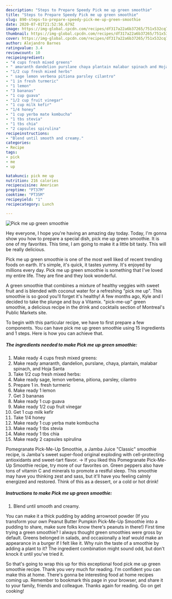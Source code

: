 ```yaml
---
description: "Steps to Prepare Speedy Pick me up green smoothie"
title: "Steps to Prepare Speedy Pick me up green smoothie"
slug: 890-steps-to-prepare-speedy-pick-me-up-green-smoothie
date: 2020-07-01T21:52:56.679Z
image: https://img-global.cpcdn.com/recipes/df317a22a6b37265/751x532cq70/pick-me-up-green-smoothie-recipe-main-photo.jpg
thumbnail: https://img-global.cpcdn.com/recipes/df317a22a6b37265/751x532cq70/pick-me-up-green-smoothie-recipe-main-photo.jpg
cover: https://img-global.cpcdn.com/recipes/df317a22a6b37265/751x532cq70/pick-me-up-green-smoothie-recipe-main-photo.jpg
author: Alejandro Barnes
ratingvalue: 3.4
reviewcount: 10
recipeingredient:
- "4 cups fresh mixed greens"
- " amaranth dandelion purslane chaya plantain malabar spinach and Hoja Santa"
- "1/2 cup fresh mixed herbs"
- " sage lemon verbena pitiona parsley cilantro"
- "1 in fresh turmeric"
- "1 lemon"
- "3 bananas"
- "1 cup guava"
- "1/2 cup fruit vinegar"
- "1 cup milk kefir"
- "1/4 honey"
- "1 cup yerba mate kombucha"
- "1 tbs stevia"
- "1 tbs chia"
- "2 capsules spirulina"
recipeinstructions:
- "Blend until smooth and creamy."
categories:
- Recipe
tags:
- pick
- me
- up

katakunci: pick me up 
nutrition: 216 calories
recipecuisine: American
preptime: "PT37M"
cooktime: "PT35M"
recipeyield: "1"
recipecategory: Lunch

---
```



![Pick me up green smoothie](https://img-global.cpcdn.com/recipes/df317a22a6b37265/751x532cq70/pick-me-up-green-smoothie-recipe-main-photo.jpg)

Hey everyone, I hope you're having an amazing day today. Today, I'm gonna show you how to prepare a special dish, pick me up green smoothie. It is one of my favorites. This time, I am going to make it a little bit tasty. This will be really delicious.

Pick me up green smoothie is one of the most well liked of recent trending foods on earth. It's simple, it's quick, it tastes yummy. It's enjoyed by millions every day. Pick me up green smoothie is something that I've loved my entire life. They are fine and they look wonderful.

A green smoothie that combines a mixture of healthy veggies with sweet fruit and is blended with coconut water for a refreshing &#34;pick me up&#34;. This smoothie is so good you&#39;ll forget it&#39;s healthy! A few months ago, Kyle and I decided to take the plunge and buy a Vitamix. &#34;pick-me-up&#34; green smoothie, a delicious recipe in the drink and cocktails section of Montreal&#39;s Public Markets site.


To begin with this particular recipe, we have to first prepare a few components. You can have pick me up green smoothie using 15 ingredients and 1 steps. Here is how you can achieve that.

<!--inarticleads1-->

##### The ingredients needed to make Pick me up green smoothie:

1. Make ready 4 cups fresh mixed greens:
1. Make ready  amaranth, dandelion, purslane, chaya, plantain, malabar spinach, and Hoja Santa
1. Take 1/2 cup fresh mixed herbs:
1. Make ready  sage, lemon verbena, pitiona, parsley, cilantro
1. Prepare 1 in. fresh turmeric
1. Make ready 1 lemon
1. Get 3 bananas
1. Make ready 1 cup guava
1. Make ready 1/2 cup fruit vinegar
1. Get 1 cup milk kefir
1. Take 1/4 honey
1. Make ready 1 cup yerba mate kombucha
1. Make ready 1 tbs stevia
1. Make ready 1 tbs chia
1. Make ready 2 capsules spirulina


Pomegranate Pick-Me-Up Smoothie, a Jamba Juice &#34;Classic&#34; smoothie recipe, is Jamba&#39;s sweet super-food original exploding with cell-protecting antioxidants and sweet-tart flavor. → If you liked this Pomegranate Pick-Me-Up Smoothie recipe, try more of our favorites on. Green peppers also have tons of vitamin C and minerals to promote a restful sleep. This smoothie may have you thinking zest and sass, but it&#39;ll have you feeling calmly energized and restored. Think of this as a dessert, or a cold or hot drink! 

<!--inarticleads2-->

##### Instructions to make Pick me up green smoothie:

1. Blend until smooth and creamy.


You can make it a thick pudding by adding arrowroot powder (If you transform your own Peanut Butter Pumpkin Pick-Me-Up Smoothie into a pudding to share, make sure folks know there&#39;s peanuts in there!) First time trying a green smoothie? I always thought green smoothies were gross by default. Greens belonged in salads, and occasionally a leaf would make an appearance in a burger if I felt like it. Why ruin the taste of a smoothie by adding a plant to it? The ingredient combination might sound odd, but don&#39;t knock it until you&#39;ve tried it. 

So that's going to wrap this up for this exceptional food pick me up green smoothie recipe. Thank you very much for reading. I'm confident you can make this at home. There's gonna be interesting food at home recipes coming up. Remember to bookmark this page in your browser, and share it to your family, friends and colleague. Thanks again for reading. Go on get cooking!
